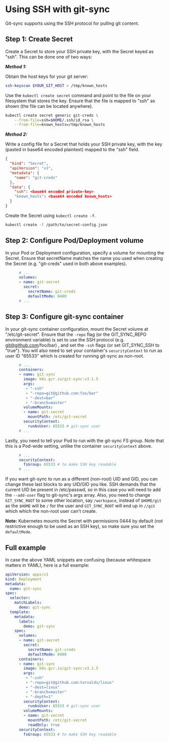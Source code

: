 # Using SSH with git-sync

Git-sync supports using the SSH protocol for pulling git content.

## Step 1: Create Secret

Create a Secret to store your SSH private key, with the Secret keyed as "ssh".
This can be done one of two ways:

***Method 1:***

Obtain the host keys for your git server:

```bash
ssh-keyscan $YOUR_GIT_HOST > /tmp/known_hosts
```

Use the `kubectl create secret` command and point to the file on your
filesystem that stores the key. Ensure that the file is mapped to "ssh" as
shown (the file can be located anywhere).

```bash
kubectl create secret generic git-creds \
    --from-file=ssh=$HOME/.ssh/id_rsa \
    --from-file=known_hosts=/tmp/known_hosts
```

***Method 2:***

Write a config file for a Secret that holds your SSH private key, with the key
(pasted in base64 encoded plaintext) mapped to the "ssh" field.

```json
{
  "kind": "Secret",
  "apiVersion": "v1",
  "metadata": {
    "name": "git-creds"
  },
  "data": {
    "ssh": <base64 encoded private-key>
    "known_hosts": <base64 encoded known_hosts>
  }
}
```

Create the Secret using `kubectl create -f`.

```bash
kubectl create -f /path/to/secret-config.json
```

## Step 2: Configure Pod/Deployment volume

In your Pod or Deployment configuration, specify a volume for mounting the
Secret. Ensure that secretName matches the name you used when creating the
Secret (e.g. "git-creds" used in both above examples).

```yaml
      # ...
      volumes:
      - name: git-secret
        secret:
          secretName: git-creds
          defaultMode: 0400
      # ...
```

## Step 3: Configure git-sync container

In your git-sync container configuration, mount the Secret volume at
"/etc/git-secret". Ensure that the `-repo` flag (or the GIT_SYNC_REPO
environment variable) is set to use the SSH protocol (e.g.
git@github.com/foo/bar) , and set the `-ssh` flags (or set GIT_SYNC_SSH to
"true").  You will also need to set your container's `securityContext` to run
as user ID "65533" which is created for running git-sync as non-root.

```yaml
      # ...
      containers:
      - name: git-sync
        image: k8s.gcr.io/git-sync:v3.1.5
        args:
         - "-ssh"
         - "-repo=git@github.com:foo/bar"
         - "-dest=bar"
         - "-branch=master"
        volumeMounts:
        - name: git-secret
          mountPath: /etc/git-secret
        securityContext:
          runAsUser: 65533 # git-sync user
      # ...
```

Lastly, you need to tell your Pod to run with the git-sync FS group.  Note
that this is a Pod-wide setting, unlike the container `securityContext` above.

```yaml
      # ...
      securityContext:
        fsGroup: 65533 # to make SSH key readable
      # ...
```

If you want git-sync to run as a different (non-root) UID and GID, you can
change these last blocks to any UID/GID you like.  SSH demands that the current
UID be present in /etc/passwd, so in this case you will need to add the
`--add-user` flag to git-sync's args array. Also, you need to change
`GIT_SYNC_ROOT` to some other location, say `/workspace`, instead of
`$HOME/git` as the `$HOME` will be `/` for the user and `GIT_SYNC_ROOT` will
end up in `//git` which which the non-root user can't create.

**Note:** Kubernetes mounts the Secret with permissions 0444 by default (not
restrictive enough to be used as an SSH key), so make sure you set the
`defaultMode`.

## Full example

In case the above YAML snippets are confusing (because whitespace matters in
YAML), here is a full example:

```yaml
apiVersion: apps/v1
kind: Deployment
metadata:
  name: git-sync
spec:
  selector:
    matchLabels:
      demo: git-sync
  template:
    metadata:
      labels:
        demo: git-sync
    spec:
      volumes:
      - name: git-secret
        secret:
          secretName: git-creds
          defaultMode: 0400
      containers:
      - name: git-sync
        image: k8s.gcr.io/git-sync:v3.1.5
        args:
         - "-ssh"
         - "-repo=git@github.com:torvalds/linux"
         - "-dest=linux"
         - "-branch=master"
         - "-depth=1"
        securityContext:
          runAsUser: 65533 # git-sync user
        volumeMounts:
        - name: git-secret
          mountPath: /etc/git-secret
          readOnly: true
      securityContext:
        fsGroup: 65533 # to make SSH key readable
```
